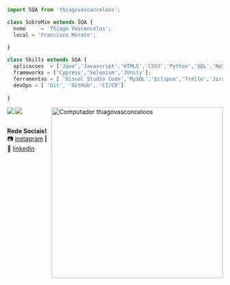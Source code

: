 ```js
import SQA from 'thiagovasconceloos';

class SobreMim extends SQA {
  nome     = 'Thiago Vasconcelos';
  local = 'Francisco Morato';
  
}

class Skills extends SQA {
  aplicacoes  = ['Java','Javascript','HTML5','CSS3','Python','SQL','NoSQL'];
  frameworks = ['Cypress','Selenium','JUnity'];
  ferramentas = [ 'Visual Studio Code','MySQL','Eclipse','Trello','Jira'];
  devOps = [ 'Git', 'GitHub', 'CI/CD']
  
}
```

<img align="left" src="https://github-readme-stats.vercel.app/api?username=thiagovasconceloos&show_icons=true&locale=pt-br&layout=compact&hide_border=true&theme=default">
<img align="center"
    src="https://github-readme-stats.vercel.app/api/top-langs?username=thiagovasconceloos&show_icons=truetrue&locale=pt-br&layout=compact&hide_border=true&theme=default">    

<img src="https://raw.githubusercontent.com/MicaelliMedeiros/micaellimedeiros/master/image/computer-illustration.png" min-width="400px" max-width="400px" width="400px" align="right" alt="Computador thiagovasconceloos">



[instagram]: https://www.instagram.com/otvasconcelos/
[linkedin]: https://www.linkedin.com/in/thiago-vasconcelos-0843b3127/


<br><strong>Rede Sociais!</strong> <br>
📷 [instagram][instagram] **|** 
👔 [linkedin][linkedin]
